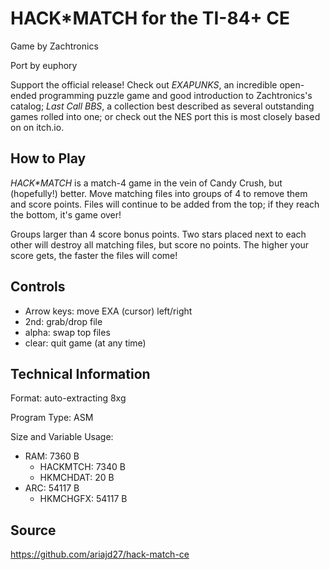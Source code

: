 # HACK\*MATCH for the TI-84+ CE

Game by Zachtronics

Port by euphory

Support the official release! Check out *EXAPUNKS*, an incredible open-ended programming puzzle game and good introduction to Zachtronics's catalog; *Last Call BBS*, a collection best described as several outstanding games rolled into one; or check out the NES port this is most closely based on on itch.io.

## How to Play

*HACK\*MATCH* is a match-4 game in the vein of Candy Crush, but (hopefully!) better. Move matching files into groups of 4 to remove them and score points. Files will continue to be added from the top; if they reach the bottom, it's game over!

Groups larger than 4 score bonus points. Two stars placed next to each other will destroy all matching files, but score no points. The higher your score gets, the faster the files will come!

## Controls

- Arrow keys: move EXA (cursor) left/right
- 2nd: grab/drop file
- alpha: swap top files
- clear: quit game (at any time)

## Technical Information

Format: auto-extracting 8xg

Program Type: ASM

Size and Variable Usage:
- RAM: 7360 B
    - HACKMTCH: 7340 B
    - HKMCHDAT: 20 B
- ARC: 54117 B
    - HKMCHGFX: 54117 B

## Source

https://github.com/ariajd27/hack-match-ce
